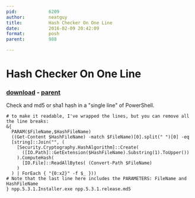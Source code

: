 ```yaml
---
pid:            6209
author:         neatguy
title:          Hash Checker On One Line
date:           2016-02-09 20:42:09
format:         posh
parent:         988

---
```


# Hash Checker On One Line

### [download](Scripts\6209.ps1) - [parent](Scripts\988.md)

Check and md5 or sha1 hash in a "single line" of PowerShell.

```posh
# to make it readable, I've wrapped the lines, but you can remove all the line breaks:
&{ 
  PARAM($FileName,$HashFileName) 
  ((Get-Content $HashFileName) -match $FileName)[0].split(" ")[0] -eq 
  [string]::Join("", (
    [Security.Cryptography.HashAlgorithm]::Create(
      ([IO.Path]::GetExtension($HashFileName).Substring(1).ToUpper())
    ).ComputeHash( 
      [IO.File]::ReadAllBytes( (Convert-Path $FileName) 
    )
  ) | ForEach { "{0:x2}" -f $_ }))
# Note that the last line here includes the PARAMETERS: FileName and HashFileName
} npp.5.3.1.Installer.exe npp.5.3.1.release.md5
```
